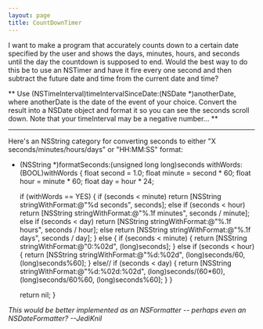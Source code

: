 ```yaml
---
layout: page
title: CountDownTimer
---
```


I want to make a program that accurately counts down to a certain date specified by the user and shows the days, minutes, hours, and seconds until the day the countdown is supposed to end. Would the best way to do this be to use an NSTimer and have it fire every one second and then subtract the future date and time from the current date and time?

**
Use (NSTimeInterval)timeIntervalSinceDate:(NSDate *)anotherDate, where anotherDate is the date of the event of your choice. Convert the result into a NSDate object and format it so you can see the seconds scroll down. Note that your timeInterval may be a negative number...
**

----

Here's an NSString category for converting seconds to either "X seconds/minutes/hours/days" or "HH:MM:SS" format:
    
+ (NSString *)formatSeconds:(unsigned long long)seconds withWords:(BOOL)withWords
{
	float second = 1.0;
	float minute = second * 60;
	float hour = minute * 60;
	float day = hour * 24;

	if (withWords == YES)
	{
		if (seconds < minute)
			return [NSString stringWithFormat:@"%d seconds", seconds];
		else if (seconds < hour)
			return [NSString stringWithFormat:@"%.1f minutes", seconds / minute];
		else if (seconds < day)
			return [NSString stringWithFormat:@"%.1f hours", seconds / hour];
		else
			return [NSString stringWithFormat:@"%.1f days", seconds / day];
	}
	else
	{
		if (seconds < minute)
		{
			return [NSString stringWithFormat:@"0:%02d", (long)seconds];
		}
		else if (seconds < hour)
		{
			return [NSString stringWithFormat:@"%d:%02d", (long)seconds/60, (long)seconds%60];
		}
		else// if (seconds < day)
		{
			return [NSString stringWithFormat:@"%d:%02d:%02d", (long)seconds/(60*60), (long)seconds/60%60, (long)seconds%60];
		}
	}
	
	return nil;
}

*This would be better implemented as an NSFormatter -- perhaps even an NSDateFormatter? --JediKnil*

